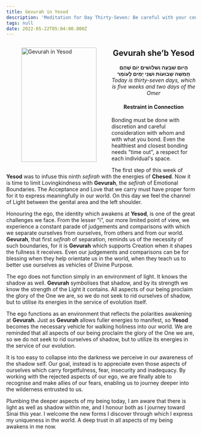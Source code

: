 ```yaml
---
title: Gevurah in Yesod
description: 'Meditation for Day Thirty-Seven: Be careful with your connections'
tags: null
date: 2022-05-22T05:04:00.000Z
---
```


<a href="https://www.chabad.org/holidays/sefirah/omer-count_cdo/jewish/Count-the-Omer.htm">
<i class="fa fa-file" aria-hidden="true"></i></a>

<figure style='float: left'>
 <a href='/posts/img/freedom/week6/6.2-Gevurah_in_Yesod.png' target="_blank">
   <img src='/posts/img/freedom/week6/6.2-Gevurah_in_Yesod_s.png' alt='Gevurah in Yesod' width='200' height='304' />
 </a>
</figure>

<div style="text-align:center">
<h2>Gevurah she’b Yesod</h2>
<span dir="rtl"><b>הָיום שִׁבְעָה וְשׁלושׁים יָוֹם שֶׁהֵם חְַמִשָּׁה שָׁבוּעוֹת וּשְׁנֵי יָמִים לָעוֹמֵר</b></span>
<br />
<i>ֹToday is thirty-seven days, which is five weeks and two days of the Omer</i>
</p>

<h4>Restraint in Connection</h4>

</div>

<div class="abstract">

Bonding must be done with discretion and careful consideration with whom and with what you bond. Even the healthiest and closest bonding needs "time out", a respect for each individual's space.

</div>

The first step of this week of **Yesod** was to infuse this ninth _sefirah_ with the energies of **Chesed**. Now it is time to limit Lovingkindness with **Gevurah**, the _sefirah_ of Emotional Boundaries. The Acceptance and Love that we carry must have proper form for it to express meaningfully in our world. On this day we feel the channel of Light between the genital area and the left shoulder.

Honouring the ego, the identity which awakens at **Yesod**, is one of the great challenges we face. From the lesser “i”, our more limited point of view, we experience a constant parade of judgements and comparisons with which we separate ourselves from ourselves, from others and from our world. **Gevurah**, that first _sefirah_ of separation, reminds us of the necessity of such boundaries, for it is **Gevurah** which supports Creation when it shapes the fullness it receives. Even our judgements and comparisons can be for blessing when they help orientate us in the world, when they teach us to better use ourselves as vehicles of Divine Purpose.

The ego does not function simply in an environment of light. It knows the shadow as well. **Gevurah** symbolises that shadow, and by its strength we know the strength of the Light it contains. All aspects of our being proclaim the glory of the One we are, so we do not seek to rid ourselves of shadow, but to utilise its energies in the service of evolution itself.

The ego functions as an environment that reflects the polarities awakening at **Gevurah**. Just as **Gevurah** allows fuller energies to manifest, so **Yesod** becomes the necessary vehicle for walking holiness into our world. We are reminded that all aspects of our being proclaim the glory of the One we are, so we do not seek to rid ourselves of shadow, but to utilize its energies in the service of our evolution.

It is too easy to collapse into the darkness we perceive in our awareness of the shadow self. Our goal, instead is to appreciate even those aspects of ourselves which carry forgetfulness, fear, insecurity and inadequacy. By working with the rejected aspects of our ego, we are finally able to recognise and make allies of our fears, enabling us to journey deeper into the wilderness entrusted to us.

<div class="abstract">

Plumbing the deeper aspects of my being today, I am aware that there is light as well as shadow within me, and I honour both as I journey toward Sinai this year. I welcome the new forms I discover through which I express my uniqueness in the world. A deep trust in all aspects of my being awakens in me now.

</div>
